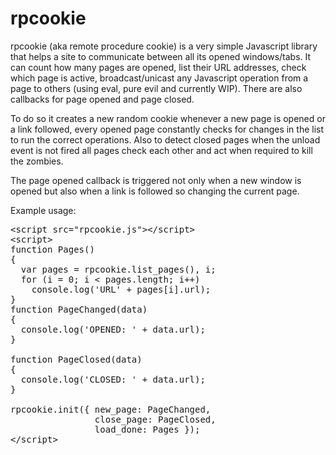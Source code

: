 # rpcookie

rpcookie (aka remote procedure cookie) is a very simple Javascript library that helps a site to communicate between all its opened windows/tabs. It can count how many pages are opened, list their URL addresses, check which page is active, broadcast/unicast any Javascript operation from a page to others (using eval, pure evil and currently WIP). There are also callbacks for page opened and page closed.

To do so it creates a new random cookie whenever a new page is opened or a link followed, every opened page constantly checks for changes in the list to run the correct operations. Also to detect closed pages when the unload event is not fired all pages check each other and act when required to kill the zombies.

The page opened callback is triggered not only when a new window is opened but also when a link is followed so changing the current page.

Example usage:

<pre>
&lt;script src="rpcookie.js"&gt;&lt;/script&gt;
&lt;script&gt;
function Pages()
{
  var pages = rpcookie.list_pages(), i;
  for (i = 0; i < pages.length; i++)
    console.log('URL' + pages[i].url);
}
function PageChanged(data)
{
  console.log('OPENED: ' + data.url);
}

function PageClosed(data)
{
  console.log('CLOSED: ' + data.url);
}

rpcookie.init({ new_page: PageChanged,
                close_page: PageClosed,
                load_done: Pages });
&lt;/script&gt;
</pre>
